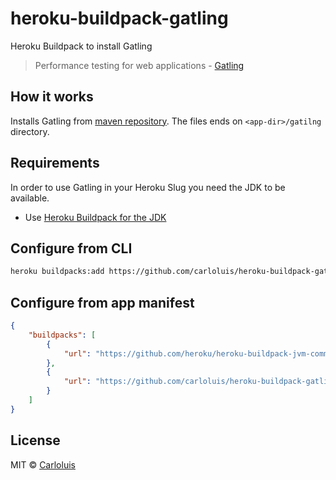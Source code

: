 # heroku-buildpack-gatling

Heroku Buildpack to install Gatling

> Performance testing for web applications - [Gatling](https://gatling.io/)

## How it works

Installs Gatling from [maven repository](https://mvnrepository.com/artifact/io.gatling.highcharts/gatling-charts-highcharts-bundle/2.3.1).
The files ends on `<app-dir>/gatilng` directory.

## Requirements

In order to use Gatling in your Heroku Slug you need the JDK to be available.

*   Use [Heroku Buildpack for the JDK](https://github.com/heroku/heroku-buildpack-jvm-common)

## Configure from CLI

```bash
heroku buildpacks:add https://github.com/carloluis/heroku-buildpack-gatling
```

## Configure from app manifest

```json
{
    "buildpacks": [
        {
            "url": "https://github.com/heroku/heroku-buildpack-jvm-common"
        },
        {
            "url": "https://github.com/carloluis/heroku-buildpack-gatling"
        }
    ]
}
```

## License

MIT © [Carloluis](https://github.com/carloluis)

